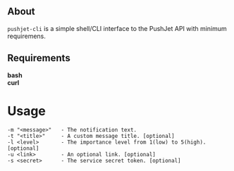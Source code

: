 ## About
`pushjet-cli` is a simple shell/CLI interface to the PushJet API with minimum requiremens.

## Requirements
**bash**  
**curl**

# Usage
    -m "<message>"   - The notification text.
    -t "<title>"     - A custom message title. [optional] 
    -l <level>       - The importance level from 1(low) to 5(high). [optional]
    -u <link>        - An optional link. [optional]
    -s <secret>      - The service secret token. [optional]


